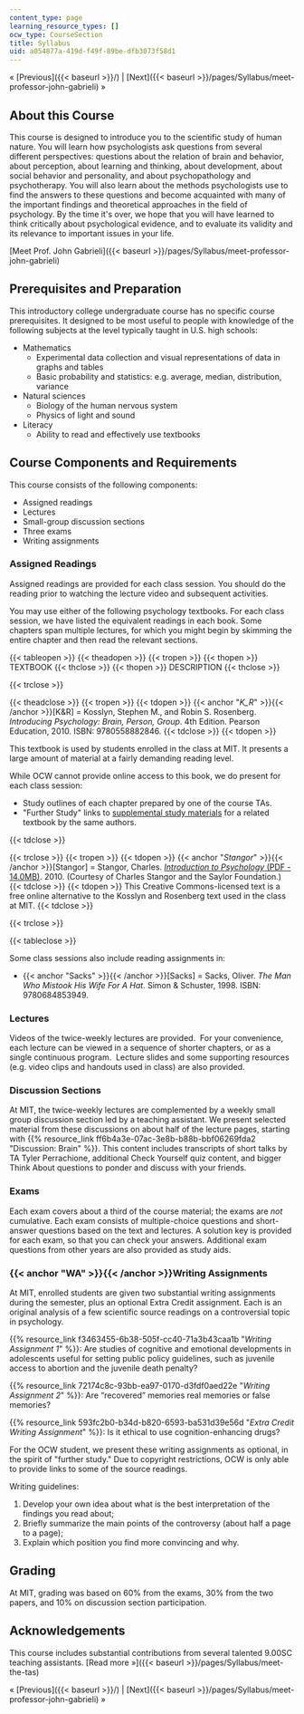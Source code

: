 ```yaml
---
content_type: page
learning_resource_types: []
ocw_type: CourseSection
title: Syllabus
uid: a054877a-419d-f49f-89be-dfb3073f58d1
---
```


« [Previous]({{< baseurl >}}/) | [Next]({{< baseurl >}}/pages/Syllabus/meet-professor-john-gabrieli) »

About this Course
-----------------

This course is designed to introduce you to the scientific study of human nature. You will learn how psychologists ask questions from several different perspectives: questions about the relation of brain and behavior, about perception, about learning and thinking, about development, about social behavior and personality, and about psychopathology and psychotherapy. You will also learn about the methods psychologists use to find the answers to these questions and become acquainted with many of the important findings and theoretical approaches in the field of psychology. By the time it's over, we hope that you will have learned to think critically about psychological evidence, and to evaluate its validity and its relevance to important issues in your life.

[Meet Prof. John Gabrieli]({{< baseurl >}}/pages/Syllabus/meet-professor-john-gabrieli)

Prerequisites and Preparation
-----------------------------

This introductory college undergraduate course has no specific course prerequisites. It designed to be most useful to people with knowledge of the following subjects at the level typically taught in U.S. high schools:

*   Mathematics
    *   Experimental data collection and visual representations of data in graphs and tables
    *   Basic probability and statistics: e.g. average, median, distribution, variance
*   Natural sciences
    *   Biology of the human nervous system
    *   Physics of light and sound
*   Literacy
    *   Ability to read and effectively use textbooks

Course Components and Requirements
----------------------------------

This course consists of the following components:

*   Assigned readings
*   Lectures
*   Small-group discussion sections
*   Three exams
*   Writing assignments

### Assigned Readings

Assigned readings are provided for each class session. You should do the reading prior to watching the lecture video and subsequent activities.

You may use either of the following psychology textbooks. For each class session, we have listed the equivalent readings in each book. Some chapters span multiple lectures, for which you might begin by skimming the entire chapter and then read the relevant sections.

{{< tableopen >}}
{{< theadopen >}}
{{< tropen >}}
{{< thopen >}}
TEXTBOOK
{{< thclose >}}
{{< thopen >}}
DESCRIPTION
{{< thclose >}}

{{< trclose >}}

{{< theadclose >}}
{{< tropen >}}
{{< tdopen >}}
{{< anchor "_K_R_" >}}{{< /anchor >}}\[K&R\] = Kosslyn, Stephen M., and Robin S. Rosenberg. _Introducing Psychology: Brain, Person, Group_. 4th Edition. Pearson Education, 2010. ISBN: 9780558882846.
{{< tdclose >}}
{{< tdopen >}}


This textbook is used by students enrolled in the class at MIT. It presents a large amount of material at a fairly demanding reading level.

While OCW cannot provide online access to this book, we do present for each class session:

*   Study outlines of each chapter prepared by one of the course TAs.
*   "Further Study" links to [supplemental study materials](http://www.pearsonhighered.com/educator/product/Fundamentals-of-Psychology-in-Context/9780205507573.page) for a related textbook by the same authors.


{{< tdclose >}}

{{< trclose >}}
{{< tropen >}}
{{< tdopen >}}
{{< anchor "_Stangor_" >}}{{< /anchor >}}\[Stangor\] = Stangor, Charles. [_Introduction to Psychology_ (PDF - 14.0MB)](/ans7870/9/9.00SC/MIT9_00SCF11_text.pdf). 2010. (Courtesy of Charles Stangor and the Saylor Foundation.)
{{< tdclose >}}
{{< tdopen >}}
This Creative Commons-licensed text is a free online alternative to the Kosslyn and Rosenberg text used in the class at MIT.
{{< tdclose >}}

{{< trclose >}}

{{< tableclose >}}

Some class sessions also include reading assignments in:

*   {{< anchor "Sacks" >}}{{< /anchor >}}\[Sacks\] = Sacks, Oliver. _The Man Who Mistook His Wife For A Hat_. Simon & Schuster, 1998. ISBN: 9780684853949.

### Lectures

Videos of the twice-weekly lectures are provided.  For your convenience, each lecture can be viewed in a sequence of shorter chapters, or as a single continuous program.  Lecture slides and some supporting resources (e.g. video clips and handouts used in class) are also provided.

### Discussion Sections

At MIT, the twice-weekly lectures are complemented by a weekly small group discussion section led by a teaching assistant. We present selected material from these discussions on about half of the lecture pages, starting with {{% resource_link ff6b4a3e-07ac-3e8b-b88b-bbf06269fda2 "Discussion: Brain" %}}. This content includes transcripts of short talks by TA Tyler Perrachione, additional Check Yourself quiz content, and bigger Think About questions to ponder and discuss with your friends.

### Exams

Each exam covers about a third of the course material; the exams are _not_ cumulative. Each exam consists of multiple-choice questions and short-answer questions based on the text and lectures. A solution key is provided for each exam, so that you can check your answers. Additional exam questions from other years are also provided as study aids.

### {{< anchor "WA" >}}{{< /anchor >}}Writing Assignments

At MIT, enrolled students are given two substantial writing assignments during the semester, plus an optional Extra Credit assignment. Each is an original analysis of a few scientific source readings on a controversial topic in psychology.

{{% resource_link f3463455-6b38-505f-cc40-71a3b43caa1b "_Writing Assignment 1_" %}}: Are studies of cognitive and emotional developments in adolescents useful for setting public policy guidelines, such as juvenile access to abortion and the juvenile death penalty?

{{% resource_link 72174c8c-93bb-ea97-0170-d3fdf0aed22e "_Writing Assignment 2_" %}}: Are “recovered” memories real memories or false memories?

{{% resource_link 593fc2b0-b34d-b820-6593-ba531d39e56d "_Extra Credit Writing Assignment_" %}}: Is it ethical to use cognition-enhancing drugs?

For the OCW student, we present these writing assignments as optional, in the spirit of "further study." Due to copyright restrictions, OCW is only able to provide links to some of the source readings.

Writing guidelines:

1.  Develop your own idea about what is the best interpretation of the findings you read about;
2.  Briefly summarize the main points of the controversy (about half a page to a page);
3.  Explain which position you find more convincing and why.

Grading
-------

At MIT, grading was based on 60% from the exams, 30% from the two papers, and 10% on discussion section participation.

Acknowledgements
----------------

This course includes substantial contributions from several talented 9.00SC teaching assistants. [Read more »]({{< baseurl >}}/pages/Syllabus/meet-the-tas)

« [Previous]({{< baseurl >}}/) | [Next]({{< baseurl >}}/pages/Syllabus/meet-professor-john-gabrieli) »